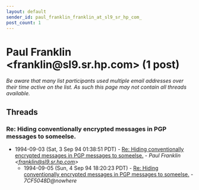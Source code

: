 ```yaml
---
layout: default
sender_id: paul_franklin_franklin_at_sl9_sr_hp_com_
post_count: 1
---
```


# Paul Franklin <franklin<span>@</span>sl9.sr.hp.com> (1 post)

_Be aware that many list participants used multiple email addresses over their time active on the list. As such this page may not contain all threads available._

## Threads

### Re: Hiding conventionally encrypted messages in PGP messages to someelse.
+ 1994-09-03 (Sat, 3 Sep 94 01:38:51 PDT) - [Re: Hiding conventionally encrypted messages in PGP messages to someelse.](/archive/1994/09/68433806f28c6d45066e1c2998313828a974b3567fcc9fe30adae43d3ee4a829) - _Paul Franklin \<franklin@sl9.sr.hp.com\>_
  + 1994-09-05 (Sun, 4 Sep 94 18:20:23 PDT) - [Re: Hiding conventionally encrypted messages in PGP messages to someelse.](/archive/1994/09/49bd770c5d2afe07c14b04b7af1f37e864be6beb4650e58c09de3ed8061736d3) - _7CF5048D@nowhere_

